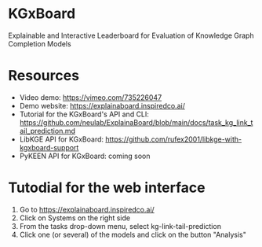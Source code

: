 # KGxBoard
Explainable and Interactive Leaderboard for Evaluation of Knowledge Graph Completion Models

# Resources

* Video demo: https://vimeo.com/735226047
* Demo website: https://explainaboard.inspiredco.ai/
* Tutorial for the KGxBoard's API and CLI: https://github.com/neulab/ExplainaBoard/blob/main/docs/task_kg_link_tail_prediction.md 
* LibKGE API for KGxBoard: https://github.com/rufex2001/libkge-with-kgxboard-support
* PyKEEN API for KGxBoard: coming soon

# Tutodial for the web interface

1. Go to https://explainaboard.inspiredco.ai/
2. Click on Systems on the right side
3. From the tasks drop-down menu, select kg-link-tail-prediction
4. Click one (or several) of the models and click on the button "Analysis"
